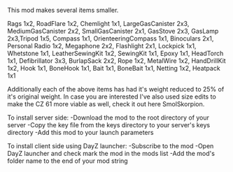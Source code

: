 This mod makes several items smaller.

Rags 1x2, RoadFlare 1x2, Chemlight 1x1, LargeGasCanister 2x3, MediumGasCanister 2x2, SmallGasCanister 2x1, GasStove 2x3, GasLamp 2x3,Tripod 1x5, Compass 1x1, OrienteeringCompass 1x1, Binoculars 2x1, Personal Radio 1x2, Megaphone 2x2, Flashlight 2x1, Lockpick 1x1, Whetstone 1x1, LeatherSewingKit 1x2, SewingKit 1x1, Epoxy 1x1, HeadTorch 1x1, Defibrillator 3x3, BurlapSack 2x2, Rope 1x2, MetalWire 1x2, HandDrillKit 1x2, Hook 1x1, BoneHook 1x1, Bait 1x1, BoneBait 1x1, Netting 1x2, Heatpack 1x1

Additionally each of the above items has had it's weight reduced to 25% of it's original weight. In case you are interested I've also used size edits to make the CZ 61 more viable as well, check it out here SmolSkorpion.

To install server side:
-Download the mod to the root directory of your server
-Copy the key file from the keys directory to your server's keys directory
-Add this mod to your launch parameters

To install client side using DayZ launcher:
-Subscribe to the mod
-Open DayZ launcher and check mark the mod in the mods list
-Add the mod's folder name to the end of your mod string
